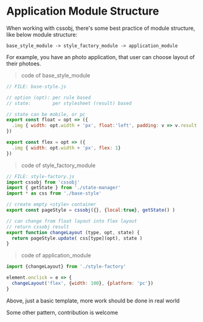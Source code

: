 # Application Module Structure

When working with cssobj, there's some best practice of module structure, like below module structure:

    base_style_module -> style_factory_module -> application_module

For example, you have an photo application, that user can choose layout of their photoes.

> code of base_style_module

```Javascript
// FILE: base-style.js

// option (opt): per rule based
// state:        per stylesheet (result) based

// state can be mobile, or pc
export const float = opt => ({
  .img { width: opt.width + 'px', float:'left', padding: v => v.result.state.platform == 'mobile' ? '0px' : '30px' }
})

export const flex = opt => ({
  .img { width: opt.width + 'px', flex: 1}
})
```

> code of style_factory_module

```Javascript
// FILE: style-factory.js
import cssobj from 'cssobj'
import { getState } from './state-manager'
import * as css from './base-style'

// create empty <style> container
export const pageStyle = cssobj({}, {local:true}, getState() )

// can change from float layout into flex layout
// return cssobj result
export function changeLayout (type, opt, state) {
  return pageStyle.update( css[type](opt), state )
}
```

> code of application_module

```Javascript
import {changeLayout} from './style-factory'

element.onclick = e => {
  changeLayout('flex', {width: 100}, {platform: 'pc'})
}
```

Above, just a basic template, more work should be done in real world

Some other pattern, contribution is welcome


